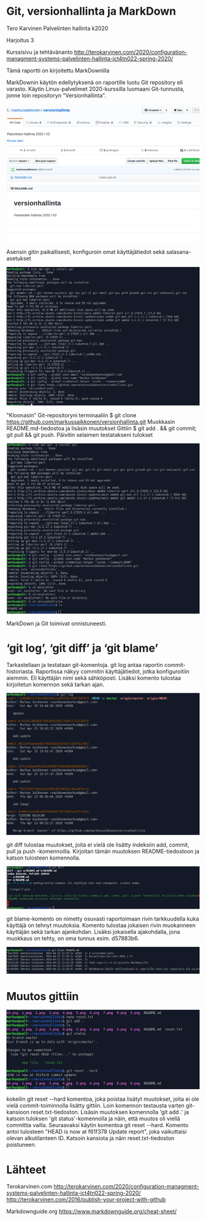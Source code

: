 # Git, versionhallinta ja MarkDown
Tero Karvinen Palvelinten hallinta k2020

Harjoitus 3 

Kurssisivu ja tehtävänanto
http://terokarvinen.com/2020/configuration-managment-systems-palvelinten-hallinta-ict4tn022-spring-2020/

Tämä raportti on kirjoitettu MarkDownilla

MarkDownin käytön edellytyksenä on raportille luotu Git repository eli varasto. 
Käytin Linux-palvelimet 2020-kurssilla luomaani Git-tunnusta, jonne loin repositoryn "Versionhallinta".

![image](1.png)

Asensin gitin paikallisesti, konfiguroin omat käyttäjätiedot sekä salasana-asetukset 

![image](2.png)

"Kloonasin" Git-repositoryni terminaaliin $ git clone https://github.com/markussaikkonen/versionhallinta.git 
Muokkasin README.md-tiedostoa ja lisäsin muutokset Gittiin $ git add . && git commit; git pull && git push. Päivitin selaimen testatakseni tulokset


![image](3.png)

MarkDown ja Git toimivat onnistuneesti. 

# ‘git log’, ‘git diff’ ja ‘git blame’

Tarkastellaan ja testataan git-komentoja. git log antaa raportin commit-historiasta. Raportissa näkyy commitin käyttäjätiedot, jotka
konfiguroitiin aiemmin. Eli käyttäjän nimi sekä sähköposti. Lisäksi komento tulostaa kirjoitetun komennon sekä tarkan ajan.

![image](7.png)

git diff tulostaa muutokset, joita ei vielä ole lisätty indeksiin add, commit, pull ja push -komennoilla. Kirjoitan tämän muutoksen 
README-tiedostoon ja katson tulosteen komennolla.

![image](8.png)

git blame-komento on nimetty osuvasti raportoimaan rivin tarkkuudella kuka käyttäjä on tehnyt muutoksia. Komento tulostaa jokaisen
rivin muokanneen käyttäjän sekä tarkan ajankohdan. Lisäksi jokaisella ajakohdalla, jona muokkaus on tehty, on oma tunnus esim. d57883b6.

![image](9.png)

# Muutos gittiin

![image](11.png)

kokeilin git reset --hard komentoa, joka poistaa lisätyt muutokset, joita ei ole vielä commit-toiminnolla lisätty gittiin.
Loin komennon testausta varten git-kansioon reset.txt-tiedoston. Lisäsin muutoksen komennolla 'git add .' ja katsoin tuloksen 'git status'-komennolla ja näin, että muutos oli viellä committia vailla. Seuraavaksi käytin komentoa
git reset --hard. Komento antoi tulosteen "HEAD is now at f61f378 Update report", joka vaikuttaisi olevan alkutilanteen ID.
Katsoin kansiota ja näin reset.txt-tiedoston poistuneen. 

# Lähteet 
Terokarvinen.com
http://terokarvinen.com/2020/configuration-managment-systems-palvelinten-hallinta-ict4tn022-spring-2020/
http://terokarvinen.com/2016/publish-your-project-with-github

Markdownguide.org
https://www.markdownguide.org/cheat-sheet/


